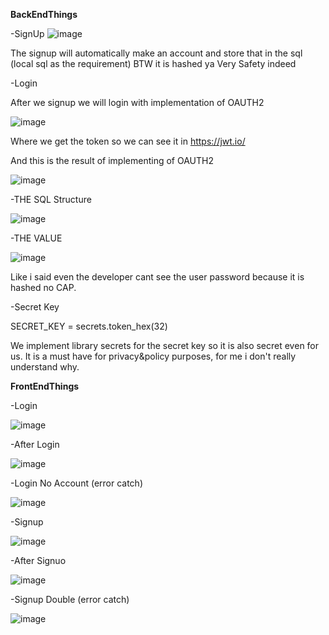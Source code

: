 **BackEndThings**

-SignUp
![image](https://github.com/ArishMada/authentic/assets/91464375/ced74aeb-6a6c-48b5-9679-0afa07e4adc1)

The signup will automatically make an account and store that in the sql (local sql as the requirement) BTW it is hashed ya Very Safety indeed

-Login

After we signup we will login with implementation of OAUTH2 

![image](https://github.com/ArishMada/authentic/assets/91464375/4d8caa06-4883-45e4-9263-a86e28737e29)

Where we get the token so we can see it in https://jwt.io/

And this is the result of implementing of OAUTH2

![image](https://github.com/ArishMada/authentic/assets/91464375/6132493f-1131-439e-a40e-7d7b0b054af7)

-THE SQL Structure

![image](https://github.com/ArishMada/authentic/assets/91464375/bbdb56fd-2c2c-4717-9e0d-194f910ece6a)

-THE VALUE 

![image](https://github.com/ArishMada/authentic/assets/91464375/060499f1-05d7-43cc-8d39-36a36b06570b)

Like i said even the developer cant see the user password because it is hashed no CAP.

-Secret Key

SECRET_KEY = secrets.token_hex(32)

We implement library secrets for the secret key so it is also secret even for us. It is a must have for privacy&policy purposes, for me i don't really understand why.

**FrontEndThings**

-Login

![image](https://github.com/ArishMada/authentic/assets/91464375/8bcb0015-baa3-4c11-b3ff-37a1ce8895d0)

-After Login

![image](https://github.com/ArishMada/authentic/assets/91464375/2417577b-0e63-43e5-99be-877fae1b854f)

-Login No Account (error catch)

![image](https://github.com/ArishMada/authentic/assets/91464375/7fb9a8e6-194f-4e01-ba7c-0c9b4dcd6162)


-Signup

![image](https://github.com/ArishMada/authentic/assets/91464375/0296710d-6773-4a5e-bc16-c73c8ce0e1b6)

-After Signuo

![image](https://github.com/ArishMada/authentic/assets/91464375/2d3c8b51-ba21-4aee-9589-90cbc3115df4)

-Signup Double (error catch)

![image](https://github.com/ArishMada/authentic/assets/91464375/adbe579d-a591-4922-80b9-05293c74e69d)


